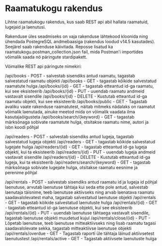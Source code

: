 # Raamatukogu rakendus

Lihtne raamatukogu rakendus, kus saab REST api abil hallata raamatuid, lugejaid ja laenutusi.

Rakenduse üles seadmiseks on vaja rakenduse lähtekood kloonida ning ühendada PostegreSQL andmebaasiga (rakendus loodud v14.5 kasutades). Seejärel saab rakenduse käivitada. 
Reposse lisatud ka raamatukogu.postman_collection.json fail, mida Postman'i importides võimalik saada nö päringute stardipakett.

Võimalike REST api päringute nimekiri: 

/api/books - POST - salvestab sisendiks antud raamatu, tagastab salvestatud raamatu objekti
/api/books - GET  - tagastab kõikide salvestatud raamatute hulga
/api/books/{id} - GET - tagastab etteantud id-ga raamatu, kui see eksisteerib
/api/books/{id} - PUT - uuendab raamatu andmeid vastavalt sisendile
/api/books/{id} - DELETE - Kustutab etteantud id-ga raamatu objekti, kui see eksisteerib
/api/books/public - GET - Tagastab avaliku vaate rakenduse raamatutest, näitab mitmeks nädalaks on raamatut võimalik laenutada, ainuke meetod mida on võimalik vaadata ilma kasutajaõigusteta
/api/books/search/{keyword} - GET - tagastab märksõnaga sobivate raamatute hulga, otsitakse raamatu nime, autori ja isbn koodi põhjal

/api/readers - POST - salvestab sisendiks antud lugeja, tagastab salvestatud lugeja objekti
/api/readers - GET - tagastab kõikide salvestatud lugejate hulga
/api/readers/{id} - GET - tagastab etteantud id-ga lugeja objekti, kui ta eksisteerib
/api/readers/{id} - PUT - uuendab lugeja andmeid vastavalt sisendile
/api/readers/{id} - DELETE - Kustutab etteantud id-ga lugeja, kui ta eksisteerib
/api/readers/search/{keyword} - GET - tagastab märksõnaga sobivate lugejate hulga, otsitakse raamatu eesnime ja perenime põhjal

/api/rentals - POST - salvestab sisendiks antud raamatu id ja lugeja id põhjal laenutuse, arvutab laenutuse tähtaja kui seda ette pole antud, salvestab laenutaja täisnime, teeb laenutuse aktiivseks ning arvab laenatava raamatu saadavalolevatest maha, tagastab salvestatud laenutuse objekti
/api/rentals - GET - tagastab kõikide salvestatud laenutuste hulga
/api/rentals/{id} - GET - tagastab etteantud id-ga laenutuse objekti, kui see eksisteerib
/api/rentals/{id} - PUT - uuendab laenutuse tähtaega vastavalt sisendile, tagastab laenutuse objekti muudetud kujul
/api/rentals/close/{id} - PUT - Lõpetab laenutuse, teeb laenutuse mitteaktiivseks ning lisab raamatu tagasi saadavalolevate sekka, tagastab mitteaktiivse laenutuse objekti 
/api/rentals/overdue - GET - Tagastab raporti üle tähtaja läinud aktiivsetest laenutustest
/api/rentals/active - GET - Tagastab aktiivsete laenutuste hulga
